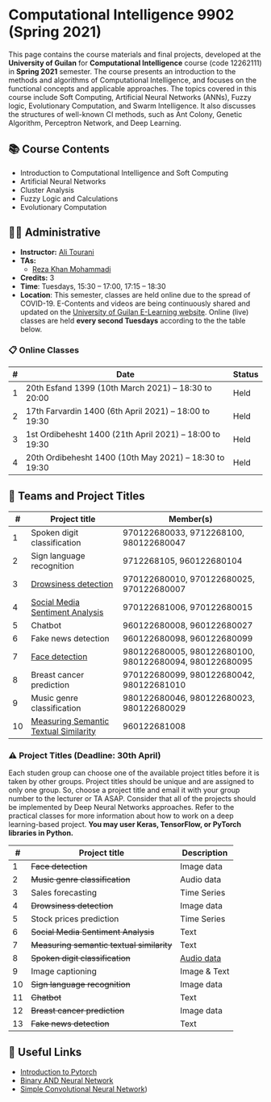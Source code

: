 # Computational Intelligence 9902 (Spring 2021)

This page contains the course materials and final projects, developed at the **University of Guilan** for **Computational Intelligence** course (code 12262111) in **Spring 2021** semester. The course presents an introduction to the methods and algorithms of Computational Intelligence, and focuses on the functional concepts and applicable approaches. The topics covered in this course include Soft Computing, Artificial Neural Networks (ANNs), Fuzzy logic, Evolutionary Computation, and Swarm Intelligence. It also discusses the structures of well-known CI methods, such as Ant Colony, Genetic Algorithm, Perceptron Network, and Deep Learning.

## 📚 Course Contents

- Introduction to Computational Intelligence and Soft Computing
- Artificial Neural Networks
- Cluster Analysis
- Fuzzy Logic and Calculations
- Evolutionary Computation

## 👨‍🏫 Administrative

- **Instructor:** [Ali Tourani](http://alitourani.ir/course-material/ "Ali Tourani")
- **TAs:**
	- [Reza Khan Mohammadi](https://ledengary.github.io/ "Reza Khan Mohammadi")
- **Credits:** 3
- **Time**: Tuesdays, 15:30 – 17:00, 17:15 – 18:30
- **Location**: This semester, classes are held online due to the spread of COVID-19. E-Contents and videos are being continuously shared and updated on the [University of Guilan E-Learning website](https://ecent2.guilan.ac.ir/ "University of Guilan's E-Learning website"). Online (live) classes are held **every second Tuesdays** according to the the table below.

### 📋 Online Classes

| # | Date | Status |
| ------------ | ------------ | ---------- |
| 1 | 20th Esfand 1399 (10th March 2021) – 18:30 to 20:00 | Held |
| 2 | 17th Farvardin 1400 (6th April 2021) – 18:00 to 19:30 | Held |
| 3 | 1st Ordibehesht 1400 (21th April 2021) – 18:00 to 19:30 | Held |
| 4 | 20th Ordibehesht 1400 (10th May 2021) – 18:30 to 19:30 | Held |

## 🔨 Teams and Project Titles

| # | Project title | Member(s) |
| ------------ | ------------ | ------------ |
| 1 | Spoken digit classification | 970122680033, 9712268100, 980122680047 |
| 2 | Sign language recognition | 9712268105, 960122680104 |
| 3 | [Drowsiness detection](https://github.com/alitourani/computational-intelligence-class-9902/tree/main/G03-Drowsiness-Detection "Drowsiness detection") | 970122680010, 970122680025, 970122680007 |
| 4 | [Social Media Sentiment Analysis](https://github.com/alitourani/computational-intelligence-class-9902/tree/main/G04-Social-Media-Sentiment-Analysis "Social Media Sentiment Analysis") | 970122681006, 970122680015 |
| 5 | Chatbot | 960122680008, 960122680027 |
| 6 | Fake news detection | 960122680098, 960122680099 |
| 7 | [Face detection](https://github.com/alitourani/computational-intelligence-class-9902/tree/main/G07-Face-Detection "Face detection") | 980122680005, 980122680100, 980122680094, 980122680095 |
| 8 | Breast cancer prediction | 970122680099, 980122680042, 980122681010 |
| 9 | Music genre classification | 980122680046, 980122680023, 980122680029 |
| 10 | [Measuring Semantic Textual Similarity](https://github.com/alitourani/computational-intelligence-class-9902/tree/main/G10-Semantic-Textual-Similarity "Measuring semantic textual similarity") | 960122681008 |

### ⚠️ Project Titles (Deadline: 30th April)

Each studen group can choose one of the available project titles before it is taken by other groups. Project titles should be unique and are assigned to only one group. So, choose a project title and email it with your group number to the lecturer or TA ASAP. Consider that all of the projects should be implemented by Deep Neural Networks approaches. Refer to the practical classes for more information about how to work on a deep learning-based project. **You may user Keras, TensorFlow, or PyTorch libraries in Python.**

| # | Project title | Description |
| ------------ | ------------ | -------- |
| 1 | ~~Face detection~~ | Image data |
| 2 | ~~Music genre classification~~ | Audio data |
| 3 | Sales forecasting | Time Series |
| 4 | ~~Drowsiness detection~~ | Image data |
| 5 | Stock prices prediction | Time Series |
| 6 | ~~Social Media Sentiment Analysis~~ | Text |
| 7 | ~~Measuring semantic textual similarity~~ | Text |
| 8 | ~~Spoken digit classification~~ | [Audio data](https://github.com/Jakobovski/free-spoken-digit-dataset "Audio data") |
| 9 | Image captioning | Image & Text |
| 10 | ~~Sign language recognition~~ | Image data |
| 11 | ~~Chatbot~~ | Text |
| 12 | ~~Breast cancer prediction~~ | Image data |
| 13 | ~~Fake news detection~~ | Text |

## 🔗 Useful Links

- [Introduction to Pytorch](https://www.aparat.com/v/EMw10?playlist=648957 "Introduction to Pytorch")
- [Binary AND Neural Network](https://colab.research.google.com/drive/1uXsT5gbKNawp1QBRy03FhN0KQmW_KRZN?usp=sharing "Binary AND Neural Network")
- [Simple Convolutional Neural Network](https://colab.research.google.com/drive/13IZ7Z0SEkx2ikEE5sNGm3NQbcKlOxaG7?usp=sharing "Simple Convolutional Neural Network"))
